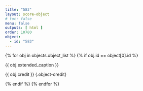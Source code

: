 ```yaml
---
title: "583"
layout: score-object
# toc: false
menu: false
outputs: [ html ]
order: 10780
object:
  - id: "583"
---
```


{% for obj in objects.object_list %}
{% if obj.id == object[0].id %}

{{ obj.extended_caption }}

{{ obj.credit }} {.object-credit}

{% endif %}
{% endfor %}
